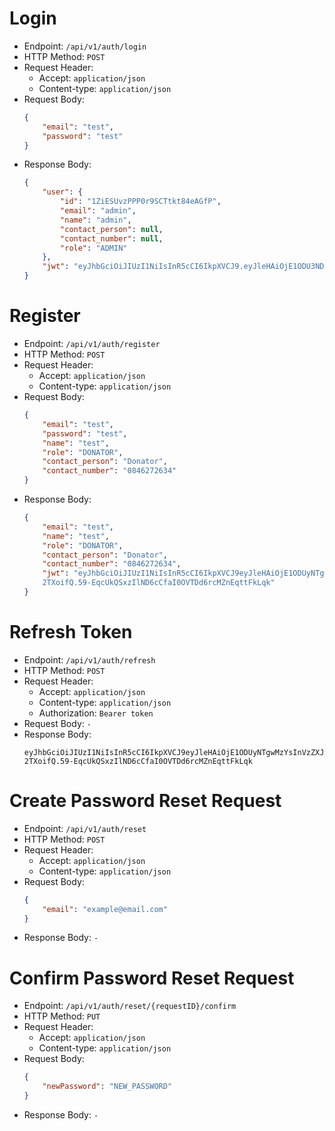 # Login

* Endpoint: `/api/v1/auth/login`
* HTTP Method: `POST`
* Request Header:
    * Accept: `application/json`
    * Content-type: `application/json`
* Request Body:
    ```JSON
    {
        "email": "test",
        "password": "test"
    }
    ```
* Response Body:
    ```JSON
    {
        "user": {
            "id": "1ZiESUvzPPP0r9SCTtkt84eAGfP",
            "email": "admin",
            "name": "admin",
            "contact_person": null,
            "contact_number": null,
            "role": "ADMIN"
        },
        "jwt": "eyJhbGciOiJIUzI1NiIsInR5cCI6IkpXVCJ9.eyJleHAiOjE1ODU3NDYzNjMsInVzZXJfaWQiOiIxWmlFU1V2elBQUDByOVNDVHRrdDg0ZUFHZlAifQ.ffyS1yOhQxuIgbd2l09-Q4tBhVES7BOTOXFt88GkbUc"
    }
    ```


# Register

* Endpoint: `/api/v1/auth/register`
* HTTP Method: `POST`
* Request Header:
    * Accept: `application/json`
    * Content-type: `application/json`
* Request Body:
    ```JSON
    {
        "email": "test",
        "password": "test",
        "name": "test",
        "role": "DONATOR",
        "contact_person": "Donator",
        "contact_number": "0846272634"
    }
    ```
* Response Body:
    ```JSON
    {
        "email": "test",
        "name": "test",
        "role": "DONATOR",
        "contact_person": "Donator",
        "contact_number": "0846272634",
        "jwt": "eyJhbGciOiJIUzI1NiIsInR5cCI6IkpXVCJ9eyJleHAiOjE1ODUyNTgwMzYsInVzZXJfaWQiOiIxWmc0N2RENlVydk8zSkRCY2ZJN0d1Qlo
        2TXoifQ.59-EqcUkQSxzIlND6cCfaI0OVTDd6rcMZnEqttFkLqk"
    }
    ```

# Refresh Token

* Endpoint: `/api/v1/auth/refresh`
* HTTP Method: `POST`
* Request Header:
    * Accept: `application/json`
    * Content-type: `application/json`
    * Authorization: `Bearer token`
* Request Body: `-`
* Response Body:
    ```
    eyJhbGciOiJIUzI1NiIsInR5cCI6IkpXVCJ9eyJleHAiOjE1ODUyNTgwMzYsInVzZXJfaWQiOiIxWmc0N2RENlVydk8zSkRCY2ZJN0d1Qlo
    2TXoifQ.59-EqcUkQSxzIlND6cCfaI0OVTDd6rcMZnEqttFkLqk
    ```

# Create Password Reset Request

* Endpoint: `/api/v1/auth/reset`
* HTTP Method: `POST`
* Request Header:
    * Accept: `application/json`
    * Content-type: `application/json`
* Request Body:
    ```JSON
    {
        "email": "example@email.com"
    }
* Response Body: `-`

# Confirm Password Reset Request

* Endpoint: `/api/v1/auth/reset/{requestID}/confirm`
* HTTP Method: `PUT`
* Request Header:
    * Accept: `application/json`
    * Content-type: `application/json`
* Request Body:
    ```JSON
    {
        "newPassword": "NEW_PASSWORD"
    }
    ```
* Response Body: `-`
